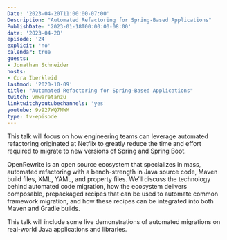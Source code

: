 ```yaml
---
Date: '2023-04-20T11:00:00-07:00'
Description: "Automated Refactoring for Spring-Based Applications"
PublishDate: '2023-01-18T00:00:00-08:00'
date: '2023-04-20'
episode: '24'
explicit: 'no'
calendar: true
guests:
- Jonathan Schneider
hosts:
- Cora Iberkleid
lastmod: '2020-10-09'
title: "Automated Refactoring for Spring-Based Applications"
twitch: vmwaretanzu
linktwitchyoutubechannels: 'yes'
youtube: 9v927WQ7NWM
type: tv-episode
---
```


This talk will focus on how engineering teams can leverage automated refactoring originated at Netflix to greatly reduce the time and effort required to migrate to new versions of Spring and Spring Boot.

OpenRewrite is an open source ecosystem that specializes in mass, automated refactoring with a bench-strength in Java source code, Maven build files, XML, YAML, and property files. We’ll discuss the technology behind automated code migration, how the ecosystem delivers composable, prepackaged recipes that can be used to automate common framework migration, and how these recipes can be integrated into both Maven and Gradle builds.

This talk will include some live demonstrations of automated migrations on real-world Java applications and libraries.